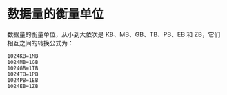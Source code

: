 # 数据量的衡量单位

数据量的衡量单位，从小到大依次是 KB、MB、GB、TB、PB、EB 和 ZB，它们相互之间的转换公式为：

```
1024KB=1MB
1024MB=1GB
1024GB=1TB
1024TB=1PB
1024PB=1EB
1024EB=1ZB
```

